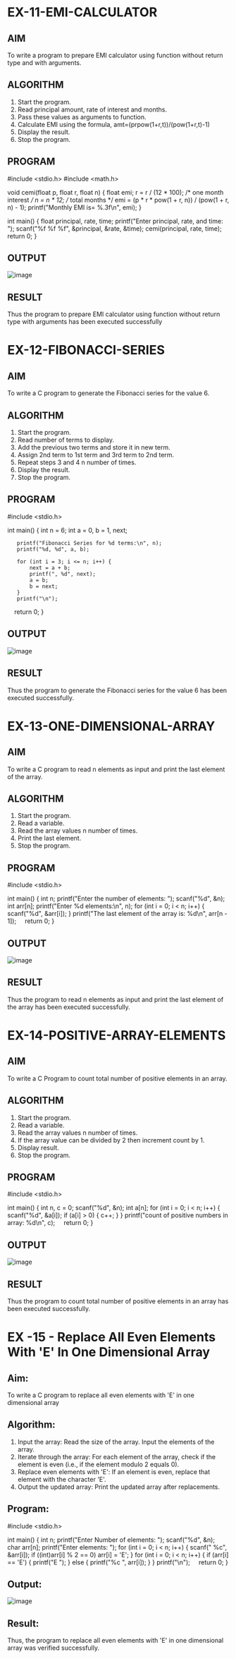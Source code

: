 # EX-11-EMI-CALCULATOR

## AIM

To write a program to prepare EMI calculator using function without return type and with arguments.

## ALGORITHM

1.	Start the program.
2.	Read principal amount, rate of interest and months.
3.	Pass these values as arguments to function.
4.	Calculate EMI using the formula, amt=(prpow(1+r,t))/(pow(1+r,t)-1)
5.	Display the result.
6.	Stop the program.

## PROGRAM
   #include <stdio.h>
   #include <math.h>
   
   void cemi(float p, float r, float n) {
       float emi;
       r = r / (12 * 100); /* one month interest */
       n = n * 12;        /* total months */
       emi = (p * r * pow(1 + r, n)) / (pow(1 + r, n) - 1);
       printf("Monthly EMI is= %.3f\n", emi);
   }
   
   int main() {
       float principal, rate, time;
       printf("Enter principal, rate, and time: ");
       scanf("%f %f %f", &principal, &rate, &time);
       cemi(principal, rate, time);
       return 0;
   }

## OUTPUT

![image](https://github.com/user-attachments/assets/9b4e0ba2-d9b7-4d09-b4cf-f4f458db7b6b)





## RESULT

Thus the program to prepare EMI calculator using function without return type with arguments has been executed successfully
 
 


# EX-12-FIBONACCI-SERIES
## AIM
To write a C program to generate the Fibonacci series for the value 6.

## ALGORITHM
1.	Start the program.
2.	Read number of terms to display.
3.	Add the previous two terms and store it in new term.
4.	Assign 2nd term to 1st term and 3rd term to 2nd term.
5.	Repeat steps 3 and 4 n number of times.
6.	Display the result.
7.	Stop the program.

## PROGRAM

   #include <stdio.h>
   
   int main() {
       int n = 6;
       int a = 0, b = 1, next;
   
       printf("Fibonacci Series for %d terms:\n", n);
       printf("%d, %d", a, b);
   
       for (int i = 3; i <= n; i++) {
           next = a + b;
           printf(", %d", next);
           a = b;
           b = next;
       }
       printf("\n");
       return 0;
   }


## OUTPUT


![image](https://github.com/user-attachments/assets/8a67f6e8-3d29-4ef5-84df-dc44574e3ada)







## RESULT
Thus the program to generate the Fibonacci series for the value 6 has been executed successfully.
 
 


# EX-13-ONE-DIMENSIONAL-ARRAY
## AIM
To write a C program to read n elements as input and print the last element of the array.

## ALGORITHM
1.	Start the program.
2.	Read a variable.
3.	Read the array values n number of times.
4.	Print the last element.
5.	Stop the program.

## PROGRAM

   #include <stdio.h>
   
   int main() {
       int n;
       printf("Enter the number of elements: ");
       scanf("%d", &n);
       int arr[n];
       printf("Enter %d elements:\n", n);
       for (int i = 0; i < n; i++) {
           scanf("%d", &arr[i]);
       }
       printf("The last element of the array is: %d\n", arr[n - 1]);
       return 0;
   }

## OUTPUT


![image](https://github.com/user-attachments/assets/7e576029-65b4-43a8-bf92-a12ef911d4c1)








## RESULT
Thus the program to read n elements as input and print the last element of the array has been executed successfully.
 
 


# EX-14-POSITIVE-ARRAY-ELEMENTS
## AIM
To write a C Program to count total number of positive elements in an array.

## ALGORITHM
1.	Start the program.
2.	Read a variable.
3.	Read the array values n number of times.
4.	If the array value can be divided by 2 then increment count by 1.
5.	Display result.
6.	Stop the program.

## PROGRAM
  #include <stdio.h>
  
  int main() {
      int n, c = 0;
      scanf("%d", &n);
      int a[n];
      for (int i = 0; i < n; i++) {
          scanf("%d", &a[i]);
          if (a[i] > 0) {
              c++;
          }
      }
      printf("count of positive numbers in array: %d\n", c);
      return 0;
  }

## OUTPUT

![image](https://github.com/user-attachments/assets/c67bbea3-f1ee-41b4-b042-e7742dc7ca20)





## RESULT
Thus the program to count total number of positive elements in an array has been executed successfully.





 
 


# EX -15 - Replace All Even Elements With 'E' In One Dimensional Array

## Aim:
To write a C program to replace all even elements with 'E' in one dimensional array

## Algorithm:
1.	Input the array:
  Read the size of the array.
  Input the elements of the array.
2.	Iterate through the array:
 	For each element of the array, check if the element is even (i.e., if the element modulo 2 equals 0).
3.	Replace even elements with 'E':
     If an element is even, replace that element with the character 'E'.
4.	Output the updated array:
 Print the updated array after replacements.

## Program:
  #include <stdio.h>
  
  int main() {
      int n;
      printf("Enter Number of elements: ");
      scanf("%d", &n);
      char arr[n];
      printf("Enter elements: ");
      for (int i = 0; i < n; i++) {
          scanf(" %c", &arr[i]);
          if ((int)arr[i] % 2 == 0) arr[i] = 'E';
      }
      for (int i = 0; i < n; i++) {
          if (arr[i] == 'E') {
              printf("E ");
          } else {
              printf("%c ", arr[i]);
          }
      }
      printf("\n");
      return 0;
  }
## Output:

 ![image](https://github.com/user-attachments/assets/567daba7-a66a-4ef8-896b-de128955c982)



## Result:

Thus, the program to replace all even elements with 'E' in one dimensional array was verified successfully.



